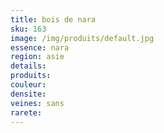 ```yaml
---
title: bois de nara
sku: 163
image: /img/produits/default.jpg
essence: nara
region: asie
details: 
produits:
couleur: 
densite: 
veines: sans
rarete: 
---
```

